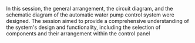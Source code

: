 In this session, the general arrangement, the circuit diagram, and the schematic diagram of the automatic water pump control system were designed. The session aimed to provide a comprehensive understanding of the system's design and functionality, including the selection of components and their arrangement within the control panel
